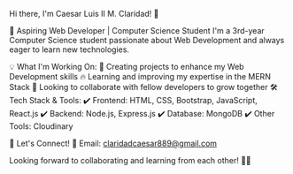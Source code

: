 Hi there, I'm Caesar Luis II M. Claridad! 👋

🚀 Aspiring Web Developer | Computer Science Student
I'm a 3rd-year Computer Science student passionate about Web Development and always eager to learn new technologies.

💡 What I'm Working On:
🌟 Creating projects to enhance my Web Development skills
🔥 Learning and improving my expertise in the MERN Stack
🤝 Looking to collaborate with fellow developers to grow together
🛠 Tech Stack & Tools:
✔ Frontend: HTML, CSS, Bootstrap, JavaScript, React.js
✔ Backend: Node.js, Express.js
✔ Database: MongoDB
✔ Other Tools: Cloudinary

📩 Let's Connect!
📧 Email: claridadcaesar889@gmail.com

Looking forward to collaborating and learning from each other! 🚀😃
